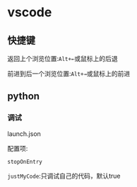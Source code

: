 # vscode

## 快捷键

返回上个浏览位置:`Alt+←`或鼠标上的后退

前进到后一个浏览位置:`Alt+→`或鼠标上的前进

## python

### 调试

launch.json

配置项:

`stopOnEntry`

`justMyCode`:只调试自己的代码，默认true





